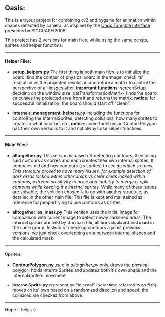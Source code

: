 ## Oasis:

This is a tryout project for combining cv2 and pygame for animation within shapes detected by camera, as inspired by the [Oasis Tangible Interface](https://www.youtube.com/watch?v=XNpFXMlqceM "Youtube presentation of original version") presented in SIGGRAPH 2008.

This project has 2 versions for main files, while using the same consts, sprites and helper functions:

***

#### Helper Files:

* **setup_helpers.py**
The first thing in both main files is to initialize the board: find the contour of physical board in the image, check its' resolution vs the projected resolution and return a matrix to control the perspective of all images after.
**important functions**: screenSetup- deciding on the window size; getTransformationMatrix- finds the board, calculates the projected area from it and returns the matrix.
**notice**: for successful initialization, the board should start off "clean".

* **internals_management_helpers.py**
including the functions for controlling the InternalSprites, detecting collisions, how many sprites to create, in what location, etc.
**notice**: some functions in ContourPolygon has their own versions to it and not always use helper functions.

---

#### Main Files:

* **alltogether.py**
This version is based off detecting contours, then using said contours as sprites and each creates their own internal sprites. It compares old and new contours (as sprites) to decide which are new.
_This structure proved to have many issues, for example detection of dark areas locked within other areas vs clear areas locked within contours, extreme sensitivity to noise and inability to merge or split contours while keeping the internal sprites._ While many of these issues are solvable, the solution chosen is to go with another structure, as detailed in the other main file.
This file is kept and maintained as reference for people trying to use contours as sprites.

* **alltogether_as_mask.py**
This version uses the initial image for comparison with current image to detect newly darkened areas. The internal sprites are held by the main file, all are calculated and used in the same group. Instead of checking contours against previous versions, we just check overlapping area between internal shapes and the calculated mask.

---

#### Sprites:

* **ContourPolygon.py**
used in _alltogether.py_ only, draws the physical polygon, holds InternalSprites and updates both it's own shape and the InternalSprite's movement

* **InternalSprite.py**
represent an "internal" (sometime referred to as fish). moves on its' own based on a randomized direction and speed. the collisions are checked from above.

***

Hope it helps :)
